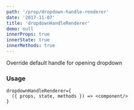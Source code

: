 ```yaml
---
path: '/prop/dropdown-handle-renderer'
date: '2017-11-07'
title: 'dropdownHandleRenderer'
demo: null
innerProps: true
innerState: true
innerMethods: true
---
```


Override default handle for opening dropdown

### Usage

```
dropdownHandleRenderer={
  ({ props, state, methods }) => <component/>
}
```
